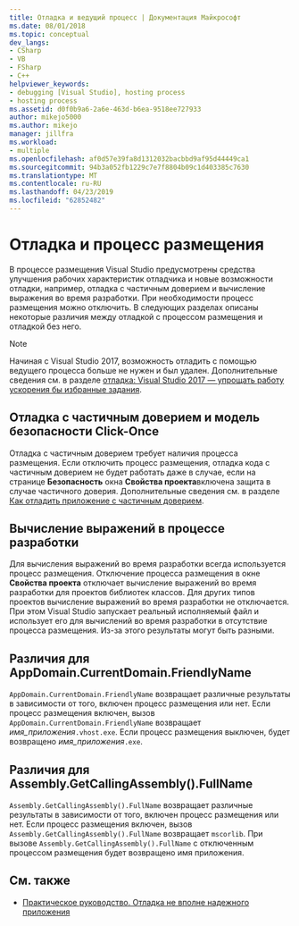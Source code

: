```yaml
---
title: Отладка и ведущий процесс | Документация Майкрософт
ms.date: 08/01/2018
ms.topic: conceptual
dev_langs:
- CSharp
- VB
- FSharp
- C++
helpviewer_keywords:
- debugging [Visual Studio], hosting process
- hosting process
ms.assetid: d0f0b9a6-2a6e-463d-b6ea-9518ee727933
author: mikejo5000
ms.author: mikejo
manager: jillfra
ms.workload:
- multiple
ms.openlocfilehash: af0d57e39fa8d1312032bacbbd9af95d44449ca1
ms.sourcegitcommit: 94b3a052fb1229c7e7f8804b09c1d403385c7630
ms.translationtype: MT
ms.contentlocale: ru-RU
ms.lasthandoff: 04/23/2019
ms.locfileid: "62852482"
---
```

# <a name="debugging-and-the-hosting-process"></a>Отладка и процесс размещения
В процессе размещения Visual Studio предусмотрены средства улучшения рабочих характеристик отладчика и новые возможности отладки, например, отладка с частичным доверием и вычисление выражения во время разработки. При необходимости процесс размещения можно отключить. В следующих разделах описаны некоторые различия между отладкой с процессом размещения и отладкой без него.

> [!NOTE]
> Начиная с Visual Studio 2017, возможность отладить с помощью ведущего процесса больше не нужен и был удален. Дополнительные сведения см. в разделе [отладка: Visual Studio 2017 — упрощать работу ускорения бы избранные задания](https://vslive.com/Blogs/News-and-Tips/2017/02/Debugging-Visual-Studio-2017-aims-to-speed-up-your-least-favorite-job.aspx).

## <a name="partial-trust-debugging-and-click-once-security"></a>Отладка с частичным доверием и модель безопасности Click-Once
 Отладка с частичным доверием требует наличия процесса размещения. Если отключить процесс размещения, отладка кода с частичным доверием не будет работать даже в случае, если на странице **Безопасность** окна **Свойства проекта**включена защита в случае частичного доверия. Дополнительные сведения см. в разделе [Как отладить приложение с частичным доверием](/visualstudio/debugger/debugger-security).

## <a name="design-time-expression-evaluation"></a>Вычисление выражений в процессе разработки
 Для вычисления выражений во время разработки всегда используется процесс размещения. Отключение процесса размещения в окне **Свойства проекта** отключает вычисление выражений во время разработки для проектов библиотек классов. Для других типов проектов вычисление выражений во время разработки не отключается. При этом Visual Studio запускает реальный исполняемый файл и использует его для вычислений во время разработки в отсутствие процесса размещения. Из-за этого результаты могут быть разными.

## <a name="appdomaincurrentdomainfriendlyname-differences"></a>Различия для AppDomain.CurrentDomain.FriendlyName
 `AppDomain.CurrentDomain.FriendlyName` возвращает различные результаты в зависимости от того, включен процесс размещения или нет. Если процесс размещения включен, вызов `AppDomain.CurrentDomain.FriendlyName` возвращает *имя_приложения*`.vhost.exe`. Если процесс размещения выключен, будет возвращено *имя_приложения*`.exe`.

## <a name="assemblygetcallingassemblyfullname-differences"></a>Различия для Assembly.GetCallingAssembly().FullName
 `Assembly.GetCallingAssembly().FullName` возвращает различные результаты в зависимости от того, включен процесс размещения или нет. Если процесс размещения включен, вызов `Assembly.GetCallingAssembly().FullName` возвращает `mscorlib`. При вызове `Assembly.GetCallingAssembly().FullName` с отключенным процессом размещения будет возвращено имя приложения.

## <a name="see-also"></a>См. также

- [Практическое руководство. Отладка не вполне надежного приложения](/visualstudio/debugger/debugger-security)